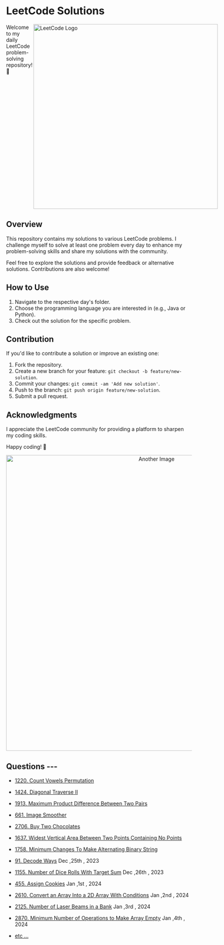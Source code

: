 # LeetCode Solutions
<div class="container" style="display:flex; ">
Welcome to my daily LeetCode problem-solving repository! 🚀
  <img  align="right" src="https://media.licdn.com/dms/image/D4D12AQFtY-HEMBnArw/article-cover_image-shrink_423_752/0/1676966273702?e=1706140800&v=beta&t=IYsa_wlTVr7qczHkzgceWbJULF_loHaioB9n4lIpLEQ" alt="LeetCode Logo" width="500">
</div>

## Overview

This repository contains my solutions to various LeetCode problems. I challenge myself to solve at least one problem every day to enhance my problem-solving skills and share my solutions with the community.

Feel free to explore the solutions and provide feedback or alternative solutions. Contributions are also welcome!



## How to Use

1. Navigate to the respective day's folder.
2. Choose the programming language you are interested in (e.g., Java or Python).
3. Check out the solution for the specific problem.

## Contribution

If you'd like to contribute a solution or improve an existing one:

1. Fork the repository.
2. Create a new branch for your feature: `git checkout -b feature/new-solution`.
3. Commit your changes: `git commit -am 'Add new solution'`.
4. Push to the branch: `git push origin feature/new-solution`.
5. Submit a pull request.

## Acknowledgments

I appreciate the LeetCode community for providing a platform to sharpen my coding skills.

Happy coding! 🚀



<div align="center">
  <img src="https://encrypted-tbn0.gstatic.com/images?q=tbn:ANd9GcQM3O0FHQ4wT251rkToz0CHGPoN9iMRj39Zjg&usqp=CAU" alt="Another Image" width="800" height=auto>
</div>

## Questions ---
<ul>
  <li>
    
  [1220. Count Vowels
  Permutation](https://github.com/praTeek271/leetcode_solved/blob/main/1220.%20Count%20Vowels%20Permutation.md)
    
  </li>

  <li>
  
  [1424. Diagonal Traverse
  II](https://github.com/praTeek271/leetcode_solved/blob/main/1424.%20Diagonal%20Traverse%20II.md)
  
  </li>

  <li>
  
  [1913. Maximum Product Difference Between Two
  Pairs](https://github.com/praTeek271/leetcode_solved/blob/main/1913.%20Maximum%20Product%20Difference%20Between%20Two%20Pairs.md)
 
  </li>

  <li>
   
  [661. Image
  Smoother](https://github.com/praTeek271/leetcode_solved/blob/main/661.%20Image%20Smoother.md)
  
  </li>

  <li>
    
  [2706. Buy Two
  Chocolates](https://github.com/praTeek271/leetcode_solved/blob/main/2706.%20Buy%20Two%20Chocolates.md)
  
  </li>

  <li>
    
  [1637. Widest Vertical Area Between Two Points Containing No
  Points](https://github.com/praTeek271/leetcode_solved/blob/main/1637.%20Widest%20Vertical%20Area%20Between%20Two%20Points%20Containing%20No%20Points.md)
  
  </li>

  <li>
    
  [1758. Minimum Changes To Make Alternating Binary
  String](https://github.com/praTeek271/leetcode_solved/blob/main/1758.%20Minimum%20Changes%20To%20Make%20Alternating%20Binary%20String.md)

  </li>
  
  <li>
    
  [91. Decode Ways](https://github.com/praTeek271/leetcode_solved/blob/main/91.%20Decode%20Ways.md)  Dec ,25th , 2023

  </li>
    
  <li>
    
  [1155. Number of Dice Rolls With Target Sum](https://github.com/praTeek271/leetcode_solved/blob/main/1155.%20Number%20of%20Dice%20Rolls%20With%20Target%20Sum.md)  Dec ,26th , 2023

  </li>
  <li>
    
  [455. Assign Cookies](https://github.com/praTeek271/leetcode_solved/blob/main/455.%20Assign%20Cookies.md)  Jan ,1st , 2024

  </li>
  
  <li>
    
  [2610. Convert an Array Into a 2D Array With Conditions](https://github.com/praTeek271/leetcode_solved/blob/main/2610.%20Convert%20an%20Array%20Into%20a%202D%20Array%20With%20Conditions.md)  Jan ,2nd , 2024

  </li>
  <li>
    
  [2125. Number of Laser Beams in a Bank](https://github.com/praTeek271/leetcode_solved/blob/main/2125.%20Number%20of%20Laser%20Beams%20in%20a%20Bank.md)  Jan ,3rd , 2024

  </li>
  <li>
    
  [2870. Minimum Number of Operations to Make Array Empty](https://github.com/praTeek271/leetcode_solved/commit/39883d2344c4e559e12275c93a514844d69e3b33)  Jan ,4th , 2024

  </li>


  <li>
  
  [etc ...](https://github.com/praTeek271/leetcode_solved)
  
  </li>
</ul>

